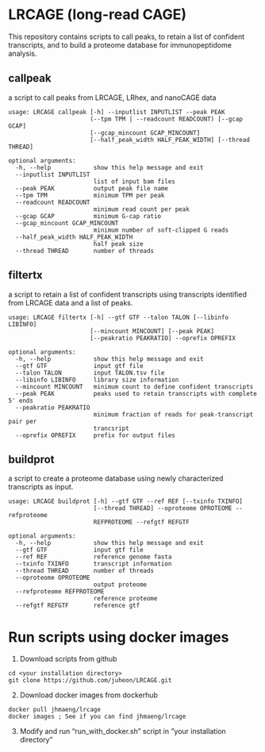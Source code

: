# LRCAGE (long-read CAGE)
This repository contains scripts to call peaks, to retain a list of confident transcripts, and to build a proteome database for immunopeptidome analysis.

## callpeak
a script to call peaks from LRCAGE, LRhex, and nanoCAGE data
```
usage: LRCAGE callpeak [-h] --inputlist INPUTLIST --peak PEAK
                       (--tpm TPM | --readcount READCOUNT) [--gcap GCAP]
                       [--gcap_mincount GCAP_MINCOUNT]
                       [--half_peak_width HALF_PEAK_WIDTH] [--thread THREAD]

optional arguments:
  -h, --help            show this help message and exit
  --inputlist INPUTLIST
                        list of input bam files
  --peak PEAK           output peak file name
  --tpm TPM             minimum TPM per peak
  --readcount READCOUNT
                        minimum read count per peak
  --gcap GCAP           minimum G-cap ratio
  --gcap_mincount GCAP_MINCOUNT
                        minimum number of soft-clipped G reads
  --half_peak_width HALF_PEAK_WIDTH
                        half peak size
  --thread THREAD       number of threads
``` 
  
## filtertx
a script to retain a list of confident transcripts using transcripts identified from LRCAGE data and a list of peaks.
```
usage: LRCAGE filtertx [-h] --gtf GTF --talon TALON [--libinfo LIBINFO]
                       [--mincount MINCOUNT] [--peak PEAK]
                       [--peakratio PEAKRATIO] --oprefix OPREFIX

optional arguments:
  -h, --help            show this help message and exit
  --gtf GTF             input gtf file
  --talon TALON         input TALON.tsv file
  --libinfo LIBINFO     library size information
  --mincount MINCOUNT   minimum count to define confident transcripts
  --peak PEAK           peaks used to retain transcripts with complete 5' ends
  --peakratio PEAKRATIO
                        minimum fraction of reads for peak-transcript pair per
                        trancsript
  --oprefix OPREFIX     prefix for output files
```
  
## buildprot
a script to create a proteome database using newly characterized transcripts as input.
```
usage: LRCAGE buildprot [-h] --gtf GTF --ref REF [--txinfo TXINFO]
                        [--thread THREAD] --oproteome OPROTEOME --refproteome
                        REFPROTEOME --refgtf REFGTF

optional arguments:
  -h, --help            show this help message and exit
  --gtf GTF             input gtf file
  --ref REF             reference genome fasta
  --txinfo TXINFO       transcript information
  --thread THREAD       number of threads
  --oproteome OPROTEOME
                        output proteome
  --refproteome REFPROTEOME
                        reference proteome
  --refgtf REFGTF       reference gtf
```

# Run scripts using docker images
1. Download scripts from github
```
cd <your installation directory>
git clone https://github.com/juheon/LRCAGE.git
```
2. Download docker images from dockerhub
```
docker pull jhmaeng/lrcage
docker images ; See if you can find jhmaeng/lrcage
```
3. Modify and run “run_with_docker.sh” script in ”your installation directory”
   
